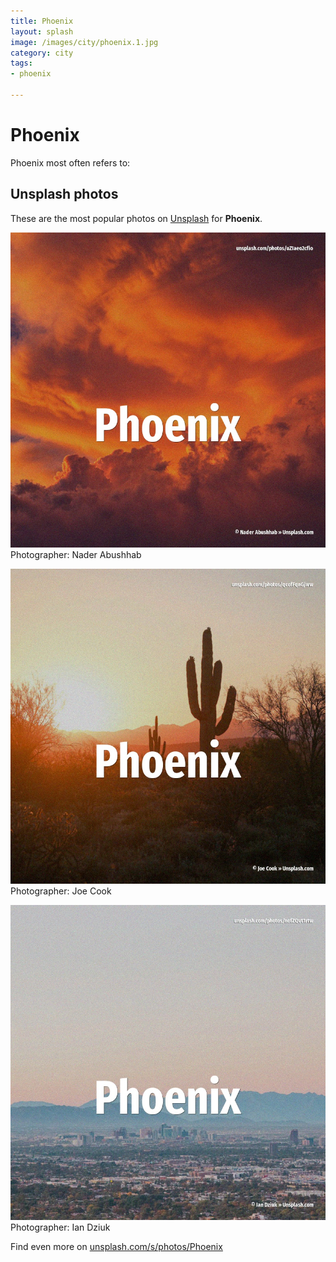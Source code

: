 ```yaml
---
title: Phoenix
layout: splash
image: /images/city/phoenix.1.jpg
category: city
tags:
- phoenix

---
```

# Phoenix

Phoenix most often refers to:

 
## Unsplash photos
These are the most popular photos on [Unsplash](https://unsplash.com) for **Phoenix**.
 
![Phoenix](/images/city/phoenix.1.jpg)
Photographer:  Nader Abushhab
 
![Phoenix](/images/city/phoenix.2.jpg)
Photographer:  Joe Cook
 
![Phoenix](/images/city/phoenix.3.jpg)
Photographer:  Ian Dziuk
 
Find even more on [unsplash.com/s/photos/Phoenix](https://unsplash.com/s/photos/Phoenix)
 
